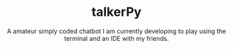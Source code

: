 <h1 align="center">talkerPy</h1>
<p align="center">A amateur simply coded chatbot I am currently developing to play using the terminal and an IDE with my friends.</p>

